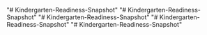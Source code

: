 "# Kindergarten-Readiness-Snapshot" 
"# Kindergarten-Readiness-Snapshot" 
"# Kindergarten-Readiness-Snapshot" 
"# Kindergarten-Readiness-Snapshot" 
"# Kindergarten-Readiness-Snapshot" 

